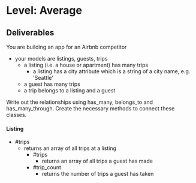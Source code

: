 # Level: Average

## Deliverables

You are building an app for an Airbnb competitor

- your models are listings, guests, trips
  - a listing (i.e. a house or apartment) has many trips
    - a listing has a city attribute which is a string of a city name, e.g. 'Seattle'
  - a guest has many trips
  - a trip belongs to a listing and a guest

Write out the relationships using has_many, belongs_to and has_many_through.
Create the necessary methods to connect these classes.

#### Listing

<!-- - #guests
  - returns an array of all guests who have stayed at a listing -->

- #trips
  - returns an array of all trips at a listing
    <!-- - #trip_count
  - returns the number of trips that have been taken to that listing -->
    <!-- - .all
  - returns an array of all listings -->
    <!-- - .find_all_by_city(city)
  - takes an argument of a city name (as a string) and returns all the listings for that city -->
- .most_popular
  - finds the listing that has had the most trips

#### Guest

<!-- - #listings
  - returns an array of all listings a guest has stayed at -->

- #trips
  - returns an array of all trips a guest has made
- #trip_count
  - returns the number of trips a guest has taken
    <!-- - .all
  - returns an array of all guests -->
- .pro_traveller
  - returns an array of all guests who have made over 1 trip
- .find_all_by_name(name)
  - takes an argument of a name (as a string), returns the all guests with that name

#### Trip

- #listing
  - returns the listing object for the trip
- #guest
  - returns the guest object for the trip
- .all
  - returns an array of all trips
